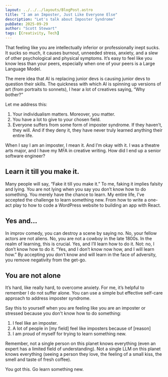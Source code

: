 ```yaml
---
layout: ../../../layouts/BlogPost.astro
title: "I am an Imposter, Just Like Everyone Else"
description: "Let's talk about Imposter Syndrome"
pubDate: 2025-09-29
author: "Scott Stewart"
tags: [Creativity, Tech]
---
```


That feeling like you are intellectually inferior or professionally inept sucks. It sucks so much, it causes burnout, unneeded stress, anxiety, and a slew of other psychological and physical symptoms. It’s easy to feel like you know less than your peers, especially when one of your peers is a Large Language Model.

The mere idea that AI is replacing junior devs is causing junior devs to question their skills. The quickness with which AI is spinning up versions of art (from portraits to sonnets), I hear a lot of creatives saying, “Why bother?”

Let me address this:
1. Your individualism matters. Moreover, you matter.
2. You have a lot to give to your chosen field.
3. Everyone suffers from some form of imposter syndrome. If they haven’t, they will. And if they deny it, they have never truly learned anything their entire life.

When I say I am an imposter, I mean it. And I’m okay with it. I was a theatre arts major, and I have my MFA in creative writing. How did I end up a senior software engineer?

## Learn it till you make it.
Many people will say, “Fake it till you make it.” To me, faking it implies falsity and lying. You are not lying when you say you don’t know how to do something. You merely have the chance to learn. My entire life, I’ve accepted the challenge to learn something new. From how to write a one-act play to how to code a WordPress website to building an app with React.

## Yes and…
In improv comedy, you can destroy a scene by saying no. No, your fellow actors are not aliens. No, you are not a cowboy in the late 1800s. In the realm of learning, this is crucial. Yes, and I’ll learn how to do it. Not: no, I don’t know how to do it. “Yes, and I don’t know now how, and I will learn how.” By accepting you don’t know and will learn in the face of adversity, you remove negativity from the get-go.

## You are not alone
It’s hard, like really hard, to overcome anxiety. For me, it’s helpful to remember I do not suffer alone. You can use a simple but effective self-care approach to address imposter syndrome. 

Say this to yourself when you are feeling like you are an imposter or stressed because you don't know how to do something:
1. I feel like an imposter.
2. A lot of people in [my field] feel like imposters because of [reason]
3. I am proud of myself for trying to learn something new.

Remember, not a single person on this planet knows everything (even an expert has a limited field of understanding). Not a single LLM on this planet knows everything (seeing a person they love, the feeling of a small kiss, the smell and taste of fresh coffee). 

You got this. Go learn something new.